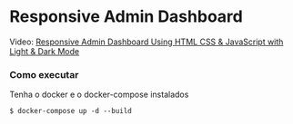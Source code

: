 # Responsive Admin Dashboard

Video: [Responsive Admin Dashboard Using HTML CSS & JavaScript with Light & Dark Mode](https://youtu.be/BOF79TAIkYQ)

### Como executar

Tenha o docker e o docker-compose instalados

```console
$ docker-compose up -d --build
```
